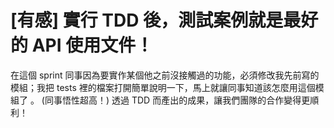 # [有感] 實行 TDD 後，測試案例就是最好的 API 使用文件！
在這個 sprint 同事因為要實作某個他之前沒接觸過的功能，必須修改我先前寫的模組；我把 tests 裡的檔案打開簡單說明一下，馬上就讓同事知道該怎麼用這個模組了 。 (同事悟性超高！)
透過 TDD 而產出的成果，讓我們團隊的合作變得更順利！



